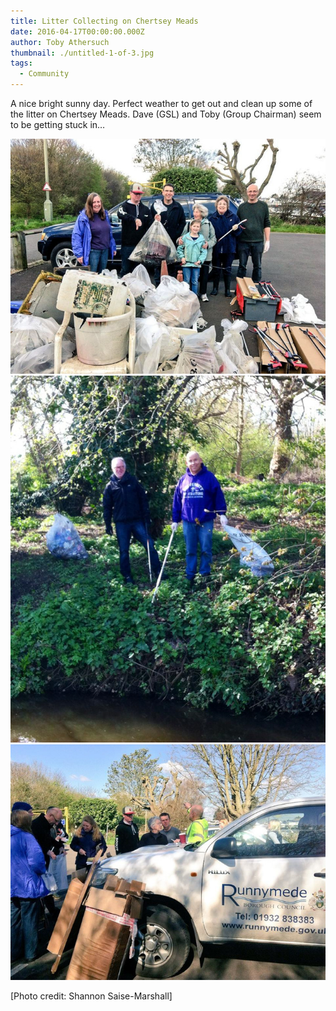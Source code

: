 ```yaml
---
title: Litter Collecting on Chertsey Meads
date: 2016-04-17T00:00:00.000Z
author: Toby Athersuch
thumbnail: ./untitled-1-of-3.jpg
tags:
  - Community
---
```


A nice bright sunny day. Perfect weather to get out and clean up some of the litter on Chertsey Meads. Dave (GSL) and Toby (Group Chairman) seem to be getting stuck in…

![Litter collecting](./untitled-1-of-3.jpg)
![Litter collecting](./untitled-2-of-3.jpg)
![Litter collecting](./untitled-3-of-3.jpg)

[Photo credit: Shannon Saise-Marshall]
